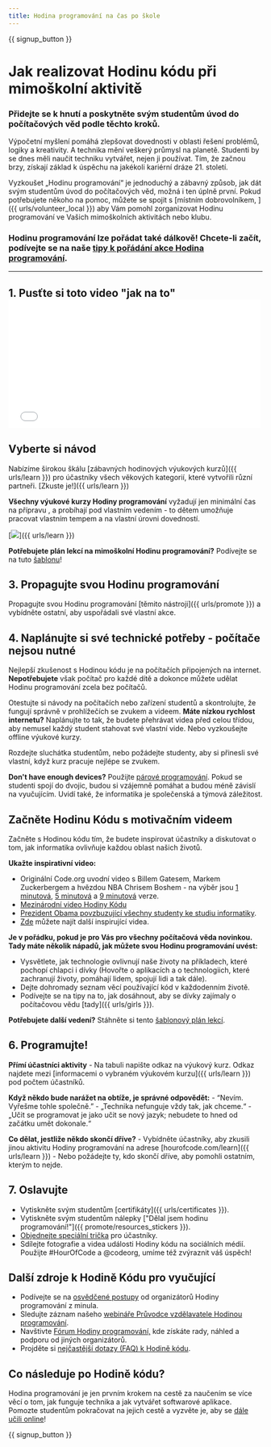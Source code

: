 ```yaml
---
title: Hodina programování na čas po škole
---
```


{{ signup_button }}

# Jak realizovat Hodinu kódu při mimoškolní aktivitě

### Přidejte se k hnutí a poskytněte svým studentům úvod do počítačových věd podle těchto kroků.

Výpočetní myšlení pomáhá zlepšovat dovednosti v oblasti řešení problémů, logiky a kreativity. A technika mění veškerý průmysl na planetě. Studenti by se dnes měli naučit techniku vytvářet, nejen ji používat. Tím, že začnou brzy, získají základ k úspěchu na jakékoli kariérní dráze 21. století.

Vyzkoušet „Hodinu programování“ je jednoduchý a zábavný způsob, jak dát svým studentům úvod do počítačových věd, možná i ten úplně první. Pokud potřebujete někoho na pomoc, můžete se spojit s [místním dobrovolníkem, ]({{ urls/volunteer_local }}) aby Vám pomohl zorganizovat Hodinu programování ve Vašich mimoškolních aktivitách nebo klubu.

### Hodinu programování lze pořádat také dálkově! Chcete-li začít, podívejte se na naše [tipy k pořádání akce Hodina programování](https://hourofcode.com/us/how-to/virtual).

* * *

## 1. Pusťte si toto video "jak na to" <iframe width="500" height="255" src="//www.youtube.com/embed/SrnvvWDm73k" frameborder="0" allowfullscreen></iframe> 

## Vyberte si návod

Nabízíme širokou škálu [zábavných hodinových výukových kurzů]({{ urls/learn }}) pro účastníky všech věkových kategorií, které vytvořili různí partneři. [Zkuste je!]({{ urls/learn }})

**Všechny výukové kurzy Hodiny programování** vyžadují jen minimální čas na přípravu , a probíhají pod vlastním vedením - to dětem umožňuje pracovat vlastním tempem a na vlastní úrovni dovedností.

[![](/images/fit-700/tutorials.png)]({{ urls/learn }})

**Potřebujete plán lekcí na mimoškolní Hodinu programování?** Podívejte se na tuto [šablonu](/files/AfterschoolEducatorLessonPlanOutline.docx)!

## 3. Propagujte svou Hodinu programování

Propagujte svou Hodinu programování [těmito nástroji]({{ urls/promote }}) a vybídněte ostatní, aby uspořádali své vlastní akce.

## 4. Naplánujte si své technické potřeby - počítače nejsou nutné

Nejlepší zkušenost s Hodinou kódu je na počítačích připojených na internet. **Nepotřebujete** však počítač pro každé dítě a dokonce můžete udělat Hodinu programování zcela bez počítačů.

Otestujte si návody na počítačích nebo zařízení studentů a skontrolujte, že fungují správně v prohlížečích se zvukem a videem. **Máte nízkou rychlost internetu?** Naplánujte to tak, že budete přehrávat videa před celou třídou, aby nemusel každý student stahovat své vlastní vide. Nebo vyzkoušejte offline výukové kurzy.

Rozdejte sluchátka studentům, nebo požádejte studenty, aby si přinesli své vlastní, když kurz pracuje nejlépe se zvukem.

**Don't have enough devices?** Použijte [párové programování](https://www.youtube.com/watch?v=vgkahOzFH2Q). Pokud se studenti spojí do dvojic, budou si vzájemně pomáhat a budou méně závislí na vyučujícím. Uvidí také, že informatika je společenská a týmová záležitost.

## Začněte Hodinu Kódu s motivačním videem

Začněte s Hodinou kódu tím, že budete inspirovat účastníky a diskutovat o tom, jak informatika ovlivňuje každou oblast našich životů.

**Ukažte inspirativní video:**

- Originální Code.org uvodní video s Billem Gatesem, Markem Zuckerbergem a hvězdou NBA Chrisem Boshem - na výběr jsou [1 minutová](https://www.youtube.com/watch?v=qYZF6oIZtfc), [5 minutová](https://www.youtube.com/watch?v=nKIu9yen5nc) a [9 minutová](https://www.youtube.com/watch?v=dU1xS07N-FA) verze.
- [Mezinárodní video Hodiny Kódu](https://www.youtube.com/watch?v=KsOIlDT145A)
- [Prezident Obama povzbuzující všechny studenty ke studiu informatiky](https://www.youtube.com/watch?v=6XvmhE1J9PY).
- [Zde](https://www.youtube.com/playlist?list=PLzdnOPI1iJNfpD8i4Sx7U0y2MccnrNZuP) můžete najít další inspirující videa.

**Je v pořádku, pokud je pro Vás pro všechny počítačová věda novinkou. Tady máte několik nápadů, jak můžete svou Hodinu programování uvést:**

- Vysvětlete, jak technologie ovlivnují naše životy na příkladech, které pochopí chlapci i dívky (Hovořte o aplikacích a o technologiich, které zachranují životy, pomáhají lidem, spojují lidi a tak dále).
- Dejte dohromady seznam věcí používající kód v každodenním životě.
- Podívejte se na tipy na to, jak dosáhnout, aby se dívky zajímaly o počítačovou vědu [tady]({{ urls/girls }}).

**Potřebujete další vedení?** Stáhněte si tento [šablonový plán lekcí](/files/AfterschoolEducatorLessonPlanOutline.docx).

## 6. Programujte!

**Přímí účastníci aktivity** - Na tabuli napište odkaz na výukový kurz. Odkaz najdete mezi [informacemi o vybraném výukovém kurzu]({{ urls/learn }}) pod počtem účastníků.

**Když někdo bude narážet na obtíže, je správné odpovědět:** - “Nevím. Vyřešme tohle společně.” - „Technika nefunguje vždy tak, jak chceme.“ - „Učit se programovat je jako učit se nový jazyk; nebudete to hned od začátku umět dokonale.“

**Co dělat, jestliže někdo skončí dříve?** - Vybídněte účastníky, aby zkusili jinou aktivitu Hodiny programování na adrese [hourofcode.com/learn]({{ urls/learn }}) - Nebo požádejte ty, kdo skončí dříve, aby pomohli ostatním, kterým to nejde.

## 7. Oslavujte

- Vytiskněte svým studentům [certifikáty]({{ urls/certificates }}).
- Vytiskněte svým studentům nálepky ["Dělal jsem hodinu programování!"]({{ promote/resources_stickers }}).
- [Objednejte speciální trička](http://blog.code.org/post/132608499493/hour-of-code-shirts-and-more) pro účastníky.
- Sdílejte fotografie a videa události Hodiny kódu na sociálních médií. Použijte #HourOfCode a @codeorg, umíme též zvýraznit váš úspěch!

## Další zdroje k Hodině Kódu pro vyučující

- Podívejte se na [osvědčené postupy](http://www.slideshare.net/TeachCode/hour-of-code-best-practices-for-successful-educators-51273466) od organizátorů Hodiny programování z minula.
- Sledujte záznam našeho [webináře Průvodce vzdělavatele Hodinou programování](https://youtu.be/EJeMeSW2-Mw).
- Navštivte [Fórum Hodiny programování,](http://forum.code.org/c/plc/hour-of-code) kde získáte rady, náhled a podporu od jiných organizátorů.
- Projděte si [nejčastější dotazy (FAQ) k Hodině kódu](https://support.code.org/hc/en-us/categories/200147083-Hour-of-Code).

## Co následuje po Hodině kódu?

Hodina programování je jen prvním krokem na cestě za naučením se více věcí o tom, jak funguje technika a jak vytvářet softwarové aplikace. Pomozte studentům pokračovat na jejich cestě a vyzvěte je, aby se [dále učili online](/beyond)!

{{ signup_button }}